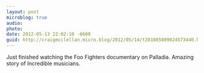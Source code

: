 ```yaml
---
layout: post
microblog: true
audio: 
photo: 
date: 2012-05-13 22:02:10 -0600
guid: http://craigmcclellan.micro.blog/2012/05/14/t201885089024573440.html
---
```

Just finished watching the Foo Fighters documentary on Palladia. Amazing story of Incredible musicians.
